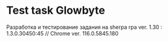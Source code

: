 # Test task Glowbyte
Разработка  и тестирование задания на sherpa rpa ver. 1.30 : 1.3.0.30450:45
// Chrome ver. 116.0.5845.180

